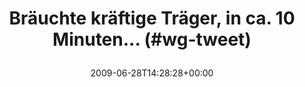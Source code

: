 ---
retweeted: false
source: <a href="http://twitter.com" rel="nofollow">Twitter Web Client</a>
entities:
  hashtags:
  - text: wg
    indices:
    - '48'
    - '51'
  symbols: []
  user_mentions: []
  urls: []
display_text_range:
- '0'
- '58'
favorite_count: '0'
id_str: '2371896858'
truncated: false
retweet_count: '0'
id: '2371896858'
created_at: Sun Jun 28 14:28:28 +0000 2009
favorited: false
full_text: Bräuchte kräftige Träger, in ca. 10 Minuten... (#wg-tweet)
lang: de
tags:
- wg
- pesos/twitter
date: '2009-06-28T14:28:28+00:00'
src: https://twitter.com/bascht/status/2371896858
original_url: https://twitter.com/bascht/status/2371896858
type: twitter_tweet
text: Bräuchte kräftige Träger, in ca. 10 Minuten... (#wg-tweet)
title: 'Bräuchte kräftige Träger, in ca. 10 Minuten... (#wg-tweet)

  '

---